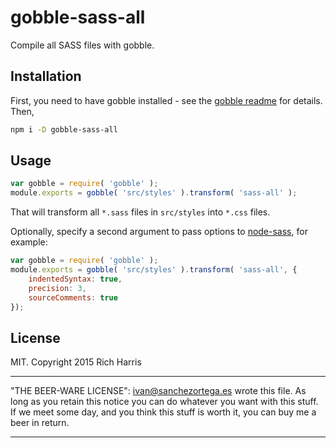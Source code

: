 # gobble-sass-all

Compile all SASS files with gobble.

## Installation

First, you need to have gobble installed - see the [gobble readme](https://github.com/gobblejs/gobble) for details. Then,

```bash
npm i -D gobble-sass-all
```

## Usage

```js
var gobble = require( 'gobble' );
module.exports = gobble( 'src/styles' ).transform( 'sass-all' );
```

That will transform all `*.sass` files in `src/styles` into `*.css` files.

Optionally, specify a second argument to pass options to [node-sass](https://github.com/sass/node-sass), for example:

```js
var gobble = require( 'gobble' );
module.exports = gobble( 'src/styles' ).transform( 'sass-all', {
	indentedSyntax: true,
	precision: 3,
	sourceComments: true
});
```

## License

MIT. Copyright 2015 Rich Harris

---

"THE BEER-WARE LICENSE":
<ivan@sanchezortega.es> wrote this file. As long as you retain this notice you
can do whatever you want with this stuff. If we meet some day, and you think
this stuff is worth it, you can buy me a beer in return.

---

